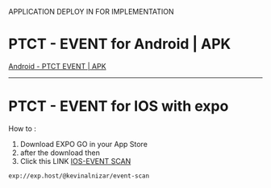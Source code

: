  APPLICATION DEPLOY IN FOR IMPLEMENTATION

# PTCT - EVENT for Android | APK
[Android - PTCT EVENT | APK](https://github.com/kevinxcode/publish-app/raw/main/ct-event_v7.apk)

-----------------------------
# PTCT - EVENT for IOS with expo
How to : 
1. Download EXPO GO in your App Store
2. after the download then
3. Click this LINK [IOS-EVENT SCAN](exp://exp.host/@kevinalnizar/event-scan)
```
exp://exp.host/@kevinalnizar/event-scan
```
